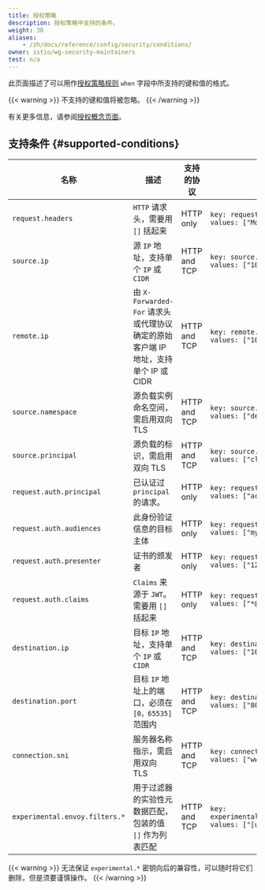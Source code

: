 ```yaml
---
title: 授权策略
description: 授权策略中支持的条件。
weight: 30
aliases:
    - /zh/docs/reference/config/security/conditions/
owner: istio/wg-security-maintainers
test: n/a
---
```


此页面描述了可以用作[授权策略规则](/zh/docs/reference/config/security/authorization-policy/#Rule)
`when` 字段中所支持的键和值的格式。

{{< warning >}}
不支持的键和值将被忽略。
{{< /warning >}}

有关更多信息，请参阅[授权概念页面](/zh/docs/concepts/security/#authorization)。

## 支持条件 {#supported-conditions}

| 名称                             | 描述                                                        | 支持的协议        | 示例                                                                                         |
|--------------------------------|-----------------------------------------------------------|--------------|--------------------------------------------------------------------------------------------|
| `request.headers`              | `HTTP` 请求头，需要用 `[]` 括起来                                   | HTTP only    | `key: request.headers[User-Agent]`<br/>`values: ["Mozilla/*"]`                             |
| `source.ip`                    | 源 `IP` 地址，支持单个 `IP` 或 `CIDR`                              | HTTP and TCP | `key: source.ip`<br/>`values: ["10.1.2.3"]`                                                |
| `remote.ip`                    | 由 `X-Forwarded-For` 请求头或代理协议确定的原始客户端 IP 地址，支持单个 IP 或 CIDR | HTTP and TCP | `key: remote.ip`<br />`values: ["10.1.2.3", "10.2.0.0/16"]`                                |
| `source.namespace`             | 源负载实例命名空间，需启用双向 TLS                                       | HTTP and TCP | `key: source.namespace`<br/>`values: ["default"]`                                          |
| `source.principal`             | 源负载的标识，需启用双向 TLS                                          | HTTP and TCP | `key: source.principal`<br/>`values: ["cluster.local/ns/default/sa/productpage"]`          |
| `request.auth.principal`       | 已认证过 `principal` 的请求。                                     | HTTP only    | `key: request.auth.principal`<br/>`values: ["accounts.my-svc.com/104958560606"]`           |
| `request.auth.audiences`       | 此身份验证信息的目标主体                                              | HTTP only    | `key: request.auth.audiences`<br/>`values: ["my-svc.com"]`                                 |
| `request.auth.presenter`       | 证书的颁发者                                                    | HTTP only    | `key: request.auth.presenter`<br/>`values: ["123456789012.my-svc.com"]`                    |
| `request.auth.claims`          | `Claims` 来源于 `JWT`。需要用 `[]` 括起来                           | HTTP only    | `key: request.auth.claims[iss]`<br/>`values: ["*@foo.com"]`                                |
| `destination.ip`               | 目标 `IP` 地址，支持单个 `IP` 或 `CIDR`                             | HTTP and TCP | `key: destination.ip`<br/>`values: ["10.1.2.3", "10.2.0.0/16"]`                            |
| `destination.port`             | 目标 `IP` 地址上的端口，必须在 `[0，65535]` 范围内                        | HTTP and TCP | `key: destination.port`<br/>`values: ["80", "443"]`                                        |
| `connection.sni`               | 服务器名称指示，需启用双向 TLS                                         | HTTP and TCP | `key: connection.sni`<br/>`values: ["www.example.com"]`                                    |
| `experimental.envoy.filters.*` | 用于过滤器的实验性元数据匹配，包装的值 `[]` 作为列表匹配                           | HTTP and TCP | `key: experimental.envoy.filters.network.mysql_proxy[db.table]`<br/>`values: ["[update]"]` |

{{< warning >}}
无法保证 `experimental.*` 密钥向后的兼容性，可以随时将它们删除，但是须要谨慎操作。
{{< /warning >}}
